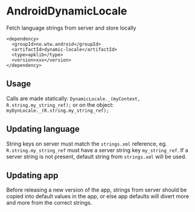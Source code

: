 AndroidDynamicLocale
====================

Fetch language strings from server and store locally

```
<dependency>
  <groupId>no.wtw.android</groupId>
  <artifactId>dynamic-locale</artifactId>
  <type>apklib</type>
  <version>xxx</version>
</dependency>
```

## Usage 

Calls are made statically: ```DynamicLocale._(myContext, R.string.my_string_ref);```
or on the object:  ```myDynLocale._(R.string.my_string_ref);```

## Updating language

String keys on server must match the ```strings.xml``` reference, eg. ```R.string.my_string_ref``` must have a server string key ```my_string_ref```. If a server string is not present, default string from ```strings.xml``` will be used.

## Updating app

Before releasing a new version of the app, strings from server should be copied into default values in the app, or else app defaults will divert more and more from the correct strings. 
